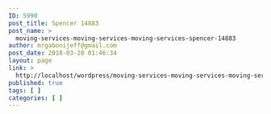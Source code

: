 ```yaml
---
ID: 5990
post_title: Spencer 14883
post_name: >
  moving-services-moving-services-moving-services-spencer-14883
author: mrgabonijeff@gmail.com
post_date: 2018-03-28 01:46:34
layout: page
link: >
  http://localhost/wordpress/moving-services-moving-services-moving-services-spencer-14883/
published: true
tags: [ ]
categories: [ ]
---
```

